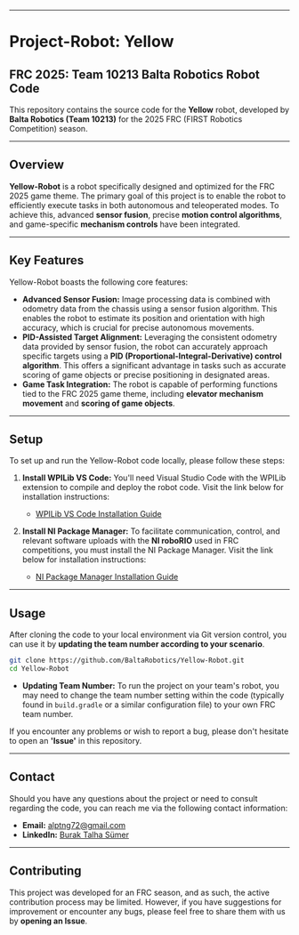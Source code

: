 -----

# Project-Robot: Yellow

## FRC 2025: Team 10213 Balta Robotics Robot Code

This repository contains the source code for the **Yellow** robot, developed by **Balta Robotics (Team 10213)** for the 2025 FRC (FIRST Robotics Competition) season.

-----

## Overview

**Yellow-Robot** is a robot specifically designed and optimized for the FRC 2025 game theme. The primary goal of this project is to enable the robot to efficiently execute tasks in both autonomous and teleoperated modes. To achieve this, advanced **sensor fusion**, precise **motion control algorithms**, and game-specific **mechanism controls** have been integrated.

-----

## Key Features

Yellow-Robot boasts the following core features:

  * **Advanced Sensor Fusion:** Image processing data is combined with odometry data from the chassis using a sensor fusion algorithm. This enables the robot to estimate its position and orientation with high accuracy, which is crucial for precise autonomous movements.
  * **PID-Assisted Target Alignment:** Leveraging the consistent odometry data provided by sensor fusion, the robot can accurately approach specific targets using a **PID (Proportional-Integral-Derivative) control algorithm**. This offers a significant advantage in tasks such as accurate scoring of game objects or precise positioning in designated areas.
  * **Game Task Integration:** The robot is capable of performing functions tied to the FRC 2025 game theme, including **elevator mechanism movement** and **scoring of game objects**.

-----

## Setup

To set up and run the Yellow-Robot code locally, please follow these steps:

1.  **Install WPILib VS Code:** You'll need Visual Studio Code with the WPILib extension to compile and deploy the robot code. Visit the link below for installation instructions:

      * [WPILib VS Code Installation Guide](https://docs.wpilib.org/en/stable/docs/zero-to-robot/step-2/index.html)

2.  **Install NI Package Manager:** To facilitate communication, control, and relevant software uploads with the **NI roboRIO** used in FRC competitions, you must install the NI Package Manager. Visit the link below for installation instructions:

      * [NI Package Manager Installation Guide](https://docs.wpilib.org/en/stable/docs/zero-to-robot/step-2/frc-game-tools.html)

-----

## Usage

After cloning the code to your local environment via Git version control, you can use it by **updating the team number according to your scenario**.

```bash
git clone https://github.com/BaltaRobotics/Yellow-Robot.git
cd Yellow-Robot
```

  * **Updating Team Number:** To run the project on your team's robot, you may need to change the team number setting within the code (typically found in `build.gradle` or a similar configuration file) to your own FRC team number.

If you encounter any problems or wish to report a bug, please don't hesitate to open an **'Issue'** in this repository.

-----

## Contact

Should you have any questions about the project or need to consult regarding the code, you can reach me via the following contact information:

  * **Email:** alptng72@gmail.com
  * **LinkedIn:** [Burak Talha Sümer](https://www.linkedin.com/in/burak-talha-s%C3%BCmer-b3a339205/)

-----

## Contributing

This project was developed for an FRC season, and as such, the active contribution process may be limited. However, if you have suggestions for improvement or encounter any bugs, please feel free to share them with us by **opening an Issue**.
